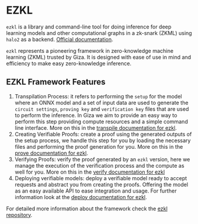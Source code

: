# EZKL

`ezkl` is a library and command-line tool for doing inference for deep learning models and other computational graphs in a zk-snark (ZKML) using `halo2` as a backend. [Official documentation](https://docs.ezkl.xyz/).

`ezkl` represents a pioneering framework in zero-knowledge machine learning (ZKML) trusted by Giza. It is designed with ease of use in mind and efficiency to make easy zero-knowledge inference.

## EZKL Framework Features

1. Transpilation Process: it refers to performing the `setup` for the model where an ONNX model and a set of input data are used to generate the `circuit settings`, `proving key` and `verification key` files that are used to perform the inference. In Giza we aim to provide an easy way to perform this step providing compute resources and a simple command line interface. More on this in the [transpile documentation for ezkl](transpile.md).
2. Creating Verifiable Proofs: create a proof using the generated outputs of the setup process, we handle this step for you by loading the necessary files and performing the proof generation for you. More on this in the [prove documentation for ezkl](prove.md).
3. Verifying Proofs: verify the proof generated by an `ezkl` version, here we manage the execution of the verification process and the compute as well for you. More on this in the [verify documentation for ezkl](verify.md)
4. Deploying verifiable models: deploy a verifiable model ready to accept requests and abstract you from creating the proofs. Offering the model as an easy available API to ease integration and usage. For further information look at the [deploy documentation for ezkl](deploy.md).

For detailed more information about the framework check the [ezkl repository](https://github.com/zkonduit/ezkl).
